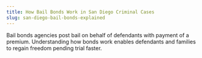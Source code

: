 ```yaml
---
title: How Bail Bonds Work in San Diego Criminal Cases
slug: san-diego-bail-bonds-explained
---
```


Bail bonds agencies post bail on behalf of defendants with payment of a premium. Understanding how bonds work enables defendants and families to regain freedom pending trial faster.